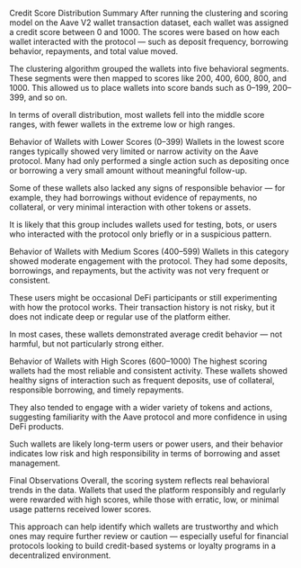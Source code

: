 Credit Score Distribution Summary
After running the clustering and scoring model on the Aave V2 wallet transaction dataset, each wallet was assigned a credit score between 0 and 1000. The scores were based on how each wallet interacted with the protocol — such as deposit frequency, borrowing behavior, repayments, and total value moved.

The clustering algorithm grouped the wallets into five behavioral segments. These segments were then mapped to scores like 200, 400, 600, 800, and 1000. This allowed us to place wallets into score bands such as 0–199, 200–399, and so on.

In terms of overall distribution, most wallets fell into the middle score ranges, with fewer wallets in the extreme low or high ranges.

Behavior of Wallets with Lower Scores (0–399)
Wallets in the lowest score ranges typically showed very limited or narrow activity on the Aave protocol. Many had only performed a single action such as depositing once or borrowing a very small amount without meaningful follow-up.

Some of these wallets also lacked any signs of responsible behavior — for example, they had borrowings without evidence of repayments, no collateral, or very minimal interaction with other tokens or assets.

It is likely that this group includes wallets used for testing, bots, or users who interacted with the protocol only briefly or in a suspicious pattern.

Behavior of Wallets with Medium Scores (400–599)
Wallets in this category showed moderate engagement with the protocol. They had some deposits, borrowings, and repayments, but the activity was not very frequent or consistent.

These users might be occasional DeFi participants or still experimenting with how the protocol works. Their transaction history is not risky, but it does not indicate deep or regular use of the platform either.

In most cases, these wallets demonstrated average credit behavior — not harmful, but not particularly strong either.

Behavior of Wallets with High Scores (600–1000)
The highest scoring wallets had the most reliable and consistent activity. These wallets showed healthy signs of interaction such as frequent deposits, use of collateral, responsible borrowing, and timely repayments.

They also tended to engage with a wider variety of tokens and actions, suggesting familiarity with the Aave protocol and more confidence in using DeFi products.

Such wallets are likely long-term users or power users, and their behavior indicates low risk and high responsibility in terms of borrowing and asset management.

Final Observations
Overall, the scoring system reflects real behavioral trends in the data. Wallets that used the platform responsibly and regularly were rewarded with high scores, while those with erratic, low, or minimal usage patterns received lower scores.

This approach can help identify which wallets are trustworthy and which ones may require further review or caution — especially useful for financial protocols looking to build credit-based systems or loyalty programs in a decentralized environment.